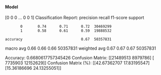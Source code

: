 #### Model
[0 0 0 ... 0 0 1]
Classification Report:
              precision    recall  f1-score   support

           0       0.74      0.71      0.72  30469299
           1       0.58      0.61      0.59  19888532

    accuracy                           0.67  50357831
   macro avg       0.66      0.66      0.66  50357831
weighted avg       0.67      0.67      0.67  50357831

Accuracy: 0.6680617757345426
Confusion Matrix:
[[21489513  8979786]
 [ 7735903 12152629]]
Confusion Matrix (%):
[[42.67362707 17.83195547]
 [15.36186696 24.13255051]]
